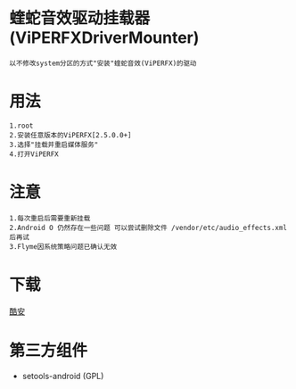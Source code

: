 # 蝰蛇音效驱动挂载器(ViPERFXDriverMounter)
    以不修改system分区的方式"安装"蝰蛇音效(ViPERFX)的驱动

# 用法
    1.root
    2.安装任意版本的ViPERFX[2.5.0.0+]
    3.选择"挂载并重启媒体服务"
    4.打开ViPERFX

# 注意
    1.每次重启后需要重新挂载
    2.Android O 仍然存在一些问题 可以尝试删除文件 /vendor/etc/audio_effects.xml 后再试
    3.Flyme因系统策略问题已确认无效
    
# 下载
[酷安](https://www.coolapk.com/apk/me.llun.v4amounter)

# 第三方组件
* setools-android (GPL)
